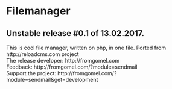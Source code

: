 <h1>Filemanager</h1>
<h2>Unstable release #0.1 of 13.02.2017.</h2>
This is cool file manager, written on php, in one file.
Ported from http://reloadcms.com project<br />
The release developer: http://fromgomel.com<br />
Feedback: http://fromgomel.com/?module=sendmail<br />
Support the project: http://fromgomel.com/?module=sendmail&get=development <br />